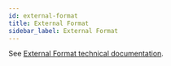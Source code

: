 ```yaml
---
id: external-format
title: External Format
sidebar_label: External Format
---
```


See [External Format technical documentation](https://github.com/finos/legend-engine/tree/master/docs/externalFormat).

